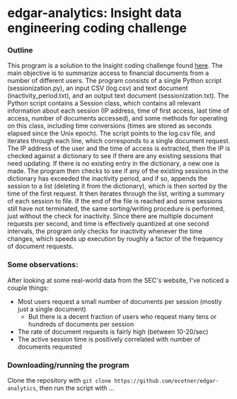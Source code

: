 # edgar-analytics: Insight data engineering coding challenge

### Outline
This program is a solution to the Insight coding challenge found
[here](https://github.com/InsightDataScience/edgar-analytics/blob/master/README.md#output-file).
The main objective is to summarize access to financial documents from a number of different users.
The program consists of a single Python script (sessionization.py), an input CSV (log.csv) and text document
(inactivity_period.txt), and an output text document (sessionization.txt).
The Python script contains a Session class, which contains all relevant information about each session (IP address,
time of first access, last time of access, number of documents accessed), and some methods for operating on this
class, including time conversions (times are stored as seconds elapsed since the Unix epoch).
The script points to the log.csv file, and iterates through each line, which corresponds to a single document request.
The IP address of the user and the time of access is extracted, then the IP is checked against a dictionary to see
if there are any existing sessions that need updating.
If there is no existing entry in the dictionary, a new one is made.
The program then checks to see if any of the existing sessions in the dictionary has exceeded the inactivity period,
and if so, appends the session to a list (deleting it from the dictionary), which is then sorted by the time of the
first request.
It then iterates through the list, writing a summary of each session to file.
If the end of the file is reached and some sessions still have not terminated, the same sorting/writing procedure is
performed, just without the check for inactivity.
Since there are multiple document requests per second, and time is effectively quantized at one second intervals,
the program only checks for inactivity whenever the time changes, which speeds up execution by roughly a factor of the
frequency of document requests.

### Some observations:
After looking at some real-world data from the SEC's website, I've noticed a couple things:
* Most users request a small number of documents per session (mostly just a single document)
    * But there is a decent fraction of users who request many tens or hundreds of documents per session
* The rate of document requests is fairly high (between 10-20/sec)
* The active session time is positively correlated with number of documents requested

### Downloading/running the program
Clone the repository with `git clone https://github.com/ecotner/edgar-analytics`, then run the script with ...